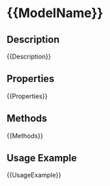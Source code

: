 # {{ModelName}}

## Description
{{Description}}

## Properties
{{Properties}}

## Methods
{{Methods}}

## Usage Example
{{UsageExample}}
